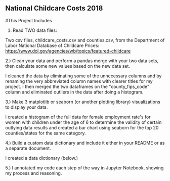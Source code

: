 ## National Childcare Costs 2018



#This Project Includes

1. Read TWO data files:

Two csv files, childcare_costs.csv and counties.csv, from the Department of Labor National Database of Childcare Prices: https://www.dol.gov/agencies/wb/topics/featured-childcare

2.) Clean your data and perform a pandas merge with your two data sets, then calculate some new values based on the new data set.  

I cleaned the data by eliminating some of the unnecessary columns and by renaming the very abbreviated column names with clearer titles for my project. I then merged the two dataframes on the "county_fips_code" column and eliminated outliers in the data after doing a histogram.

3.) Make 3 matplotlib or seaborn (or another plotting library) visualizations to display your data.

I created a histogram of the full data for female employment rate's for women with children under the age of 6 to determine the validity of certain outlying data results and created a bar chart using seaborn for the top 20 counties/states for the same category.

4.) Build a custom data dictionary and include it either in your README or as a separate document. 

I created a data dictionary (below.)


5.) I annotated my code each step of the way in Jupyter Notebook, showing my process and reasoning. 

